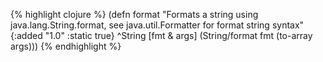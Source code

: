 {% highlight clojure %}
(defn format
  "Formats a string using java.lang.String.format, see java.util.Formatter for format
  string syntax"
  {:added "1.0"
   :static true}
  ^String [fmt & args]
  (String/format fmt (to-array args)))
{% endhighlight %}
